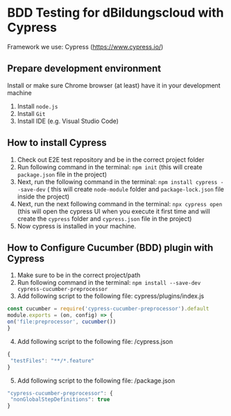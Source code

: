 # BDD Testing for dBildungscloud with Cypress

Framework we use: Cypress (<https://www.cypress.io/>)

## Prepare development environment

Install or make sure Chrome browser (at least) have it in your development machine
1) Install `node.js`
2) Install `Git`
3) Install IDE (e.g. Visual Studio Code)

## How to install Cypress

1) Check out E2E test repository and be in the correct project folder
2) Run following command in the terminal:  `npm init`  (this will create `package.json` file in the project)
3) Next, run the following command in the terminal: `npm install cypress --save-dev` ( this will create `node-module` folder and `package-lock.json` file inside the project)
4) Next, run the next following command in the terminal: `npx cypress open` (this will open the cypress UI when you execute it first time and will create the `cypress` folder and `cypress.json` file in the project)
5) Now cypress is installed in your machine.

## How to Configure Cucumber (BDD) plugin with Cypress

1) Make sure to be in the correct project/path
2) Run following command in the terminal:  `npm install --save-dev cypress-cucumber-preprocessor`
3) Add following script to the following file: cypress/plugins/index.js

```js
const cucumber = require('cypress-cucumber-preprocessor').default
module.exports = (on, config) => {
on('file:preprocessor', cucumber())
}
```

4) Add following script to the following file: /cypress.json

```js
{
 "testFiles": "**/*.feature"
}
```

5) Add following script to the following file: /package.json

```js
"cypress-cucumber-preprocessor": {
 "nonGlobalStepDefinitions": true
}
```

